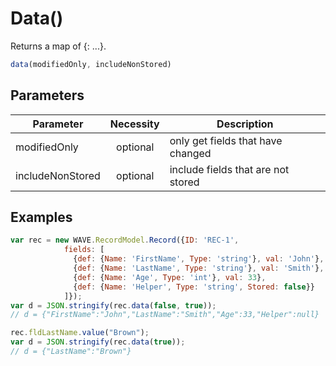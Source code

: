 # Data()
Returns a map of {<fieldName>: <fieldValue>...}.
```js
data(modifiedOnly, includeNonStored)
```
## Parameters
| Parameter        |  Necessity    | Description                         |
| -------------    |:-------------:| ----------------------------------- |
| modifiedOnly     | optional      | only get fields that have changed   |
| includeNonStored | optional      |  include fields that are not stored |

## Examples
```js
var rec = new WAVE.RecordModel.Record({ID: 'REC-1', 
            fields: [
              {def: {Name: 'FirstName', Type: 'string'}, val: 'John'},
              {def: {Name: 'LastName', Type: 'string'}, val: 'Smith'},
              {def: {Name: 'Age', Type: 'int'}, val: 33},
              {def: {Name: 'Helper', Type: 'string', Stored: false}}
            ]});
var d = JSON.stringify(rec.data(false, true));
// d = {"FirstName":"John","LastName":"Smith","Age":33,"Helper":null}

rec.fldLastName.value("Brown");
var d = JSON.stringify(rec.data(true));
// d = {"LastName":"Brown"}
```